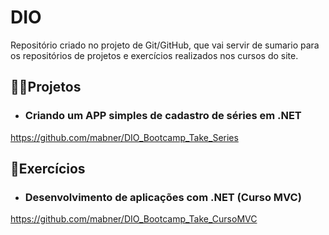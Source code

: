 # DIO

Repositório criado no projeto de Git/GitHub, que vai servir de sumario para os repositórios de projetos e exercícios realizados nos cursos do site.

## 👨‍🏫Projetos

- ### Criando um APP simples de cadastro de séries em .NET


https://github.com/mabner/DIO_Bootcamp_Take_Series



## 📝Exercícios

- ### Desenvolvimento de aplicações com .NET (Curso MVC)



https://github.com/mabner/DIO_Bootcamp_Take_CursoMVC
